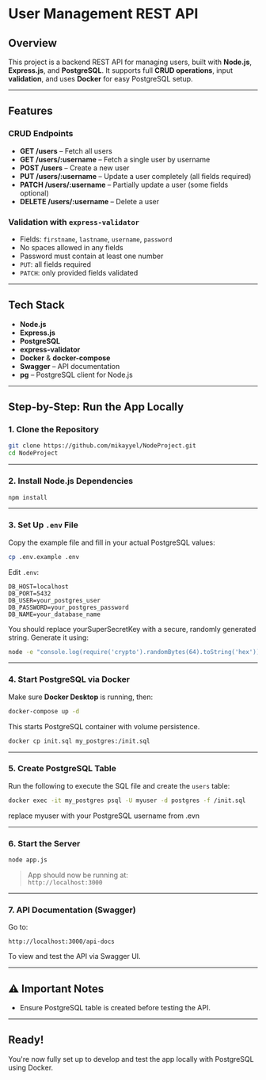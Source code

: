 
# User Management REST API

## Overview

This project is a backend REST API for managing users, built with **Node.js**, **Express.js**, and **PostgreSQL**. It supports full **CRUD operations**, input **validation**, and uses **Docker** for easy PostgreSQL setup.

---

## Features

### CRUD Endpoints

- **GET /users** – Fetch all users
- **GET /users/:username** – Fetch a single user by username
- **POST /users** – Create a new user
- **PUT /users/:username** – Update a user completely (all fields required)
- **PATCH /users/:username** – Partially update a user (some fields optional)
- **DELETE /users/:username** – Delete a user

### Validation with `express-validator`

- Fields: `firstname`, `lastname`, `username`, `password`
- No spaces allowed in any fields
- Password must contain at least one number
- `PUT`: all fields required  
- `PATCH`: only provided fields validated

---

## Tech Stack

- **Node.js**
- **Express.js**
- **PostgreSQL**
- **express-validator**
- **Docker** & **docker-compose**
- **Swagger** – API documentation
- **pg** – PostgreSQL client for Node.js

---

## Step-by-Step: Run the App Locally

### 1. Clone the Repository

```bash
git clone https://github.com/mikayyel/NodeProject.git
cd NodeProject
```

---

### 2. Install Node.js Dependencies

```bash
npm install
```

---

### 3. Set Up `.env` File

Copy the example file and fill in your actual PostgreSQL values:

```bash
cp .env.example .env
```

Edit `.env`:

```env
DB_HOST=localhost
DB_PORT=5432
DB_USER=your_postgres_user
DB_PASSWORD=your_postgres_password
DB_NAME=your_database_name
```

You should replace yourSuperSecretKey with a secure, randomly generated string.
Generate it using:

```bash
node -e "console.log(require('crypto').randomBytes(64).toString('hex'))"
```
---

### 4. Start PostgreSQL via Docker

Make sure **Docker Desktop** is running, then:

```bash
docker-compose up -d
```

This starts PostgreSQL container with volume persistence.

```bash
docker cp init.sql my_postgres:/init.sql
```

---

### 5. Create PostgreSQL Table

Run the following to execute the SQL file and create the `users` table:

```bash
docker exec -it my_postgres psql -U myuser -d postgres -f /init.sql
```
replace myuser with your PostgreSQL username from .evn 

---

### 6. Start the Server

```bash
node app.js
```

> App should now be running at:  
> `http://localhost:3000`

---

### 7. API Documentation (Swagger)

Go to:

```
http://localhost:3000/api-docs
```

To view and test the API via Swagger UI.

---

## ⚠️ Important Notes

- Ensure PostgreSQL table is created before testing the API.

---

## Ready!

You're now fully set up to develop and test the app locally with PostgreSQL using Docker.
